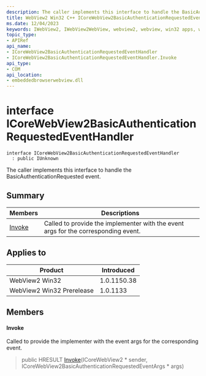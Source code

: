 ```yaml
---
description: The caller implements this interface to handle the BasicAuthenticationRequested event.
title: WebView2 Win32 C++ ICoreWebView2BasicAuthenticationRequestedEventHandler
ms.date: 12/04/2023
keywords: IWebView2, IWebView2WebView, webview2, webview, win32 apps, win32, edge, ICoreWebView2, ICoreWebView2Controller, browser control, edge html, ICoreWebView2BasicAuthenticationRequestedEventHandler
topic_type: 
- APIRef
api_name:
- ICoreWebView2BasicAuthenticationRequestedEventHandler
- ICoreWebView2BasicAuthenticationRequestedEventHandler.Invoke
api_type:
- COM
api_location:
- embeddedbrowserwebview.dll
---
```


# interface ICoreWebView2BasicAuthenticationRequestedEventHandler

```
interface ICoreWebView2BasicAuthenticationRequestedEventHandler
  : public IUnknown
```

The caller implements this interface to handle the BasicAuthenticationRequested event.

## Summary

 Members                        | Descriptions
--------------------------------|---------------------------------------------
[Invoke](#invoke) | Called to provide the implementer with the event args for the corresponding event.

## Applies to

Product                         | Introduced
--------------------------------|---------------------------------------------
WebView2 Win32            |    1.0.1150.38
WebView2 Win32 Prerelease |    1.0.1133

## Members

#### Invoke

Called to provide the implementer with the event args for the corresponding event.

> public HRESULT [Invoke](#invoke)(ICoreWebView2 * sender, ICoreWebView2BasicAuthenticationRequestedEventArgs * args)

